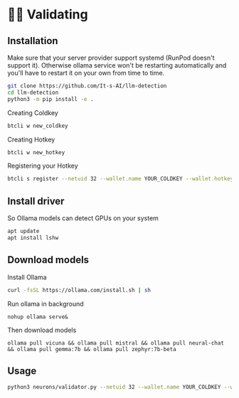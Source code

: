 # 🧑‍🏫 Validating

## Installation

Make sure that your server provider support systemd (RunPod doesn't support it).
Otherwise ollama service won't be restarting automatically and you'll have to restart it on your own from time to time.

```bash
git clone https://github.com/It-s-AI/llm-detection
cd llm-detection
python3 -m pip install -e . 
```


Creating Coldkey
```bash
btcli w new_coldkey
```
Creating Hotkey
```bash
btcli w new_hotkey
```
Registering your Hotkey
```bash
btcli s register --netuid 32 --wallet.name YOUR_COLDKEY --wallet.hotkey YOUR_HOTKEY
```

## Install driver

So Ollama models can detect GPUs on your system
```bash
apt update
apt install lshw
```

## Download models

Install Ollama
```bash
curl -fsSL https://ollama.com/install.sh | sh
```

Run ollama in background
```
nohup ollama serve&
```

Then download models
```
ollama pull vicuna && ollama pull mistral && ollama pull neural-chat && ollama pull gemma:7b && ollama pull zephyr:7b-beta
```



## Usage
```bash
python3 neurons/validator.py --netuid 32 --wallet.name YOUR_COLDKEY --wallet.hotkey YOUR_HOTKEY --logging.debug --neuron.device cuda:0 --axon.port 70000
```
